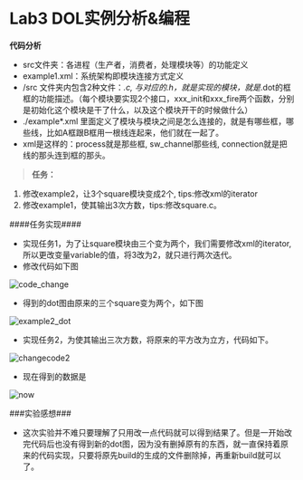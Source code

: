 # Lab3 DOL实例分析&编程


**代码分析**
 
- src文件夹：各进程（生产者，消费者，处理模块等）的功能定义
- example1.xml：系统架构即模块连接方式定义
- /src 文件夹内包含2种文件：*.c, 与对应的.h，就是实现的模块，就是*.dot的框框的功能描述。（每个模块要实现2个接口，xxx_init和xxx_fire两个函数，分别是初始化这个模块是干了什么，以及这个模块开干的时候做什么）
-   ./example*.xml 里面定义了模块与模块之间是怎么连接的，就是有哪些框，哪些线，比如A框跟B框用一根线连起来，他们就在一起了。
-  xml是这样的：process就是那些框, sw_channel那些线, connection就是把线的那头连到框的那头。

> **任务：**
1. 修改example2，让3个square模块变成2个, tips:修改xml的iterator
2. 修改example1，使其输出3次方数，tips:修改square.c。

####任务实现####
-  实现任务1，为了让square模块由三个变为两个，我们需要修改xml的iterator,所以更改变量variable的值，将3改为2，就只进行两次迭代。
-  修改代码如下图

![code_change](http://ww2.sinaimg.cn/large/005EgXhsgw1f9nencgp9hj311y0lc498.jpg)

-  得到的dot图由原来的三个square变为两个，如下图

![example2_dot](http://ww2.sinaimg.cn/large/005EgXhsjw1f9ndsosea7j30e60dgq3h.jpg)

-  实现任务2，为使其输出三次方数，将原来的平方改为立方，代码如下。

![changecode2](http://ww2.sinaimg.cn/large/005EgXhsgw1f9nenfp1rxj311y0lcdiz.jpg)
-  现在得到的数据是

![now](http://ww3.sinaimg.cn/mw1024/005EgXhsjw1f9ndskr8d2j30jm0cvwiy.jpg)

###实验感想###
- 这次实验并不难只要理解了只用改一点代码就可以得到结果了。但是一开始改完代码后也没有得到新的dot图，因为没有删掉原有的东西，就一直保持着原来的代码实现，只要将原先build的生成的文件删除掉，再重新build就可以了。 


